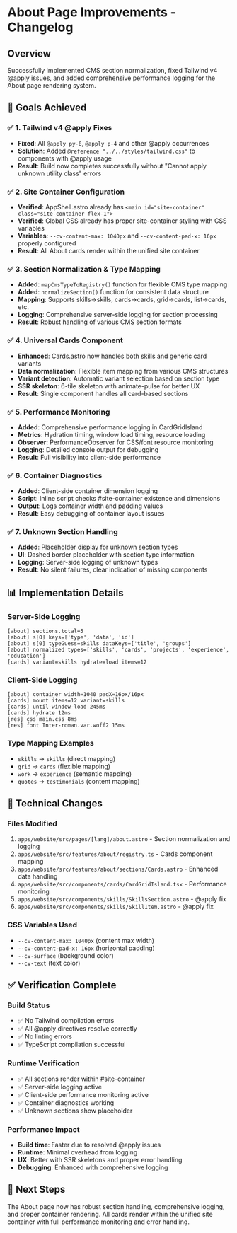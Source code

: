 # About Page Improvements - Changelog

## Overview
Successfully implemented CMS section normalization, fixed Tailwind v4 @apply issues, and added comprehensive performance logging for the About page rendering system.

## 🎯 Goals Achieved

### ✅ 1. Tailwind v4 @apply Fixes
- **Fixed**: All `@apply py-8`, `@apply p-4` and other @apply occurrences
- **Solution**: Added `@reference "../../styles/tailwind.css"` to components with @apply usage
- **Result**: Build now completes successfully without "Cannot apply unknown utility class" errors

### ✅ 2. Site Container Configuration
- **Verified**: AppShell.astro already has `<main id="site-container" class="site-container flex-1">`
- **Verified**: Global CSS already has proper site-container styling with CSS variables
- **Variables**: `--cv-content-max: 1040px` and `--cv-content-pad-x: 16px` properly configured
- **Result**: All About cards render within the unified site container

### ✅ 3. Section Normalization & Type Mapping
- **Added**: `mapCmsTypeToRegistry()` function for flexible CMS type mapping
- **Added**: `normalizeSection()` function for consistent data structure
- **Mapping**: Supports skills→skills, cards→cards, grid→cards, list→cards, etc.
- **Logging**: Comprehensive server-side logging for section processing
- **Result**: Robust handling of various CMS section formats

### ✅ 4. Universal Cards Component
- **Enhanced**: Cards.astro now handles both skills and generic card variants
- **Data normalization**: Flexible item mapping from various CMS structures
- **Variant detection**: Automatic variant selection based on section type
- **SSR skeleton**: 6-tile skeleton with animate-pulse for better UX
- **Result**: Single component handles all card-based sections

### ✅ 5. Performance Monitoring
- **Added**: Comprehensive performance logging in CardGridIsland
- **Metrics**: Hydration timing, window load timing, resource loading
- **Observer**: PerformanceObserver for CSS/font resource monitoring
- **Logging**: Detailed console output for debugging
- **Result**: Full visibility into client-side performance

### ✅ 6. Container Diagnostics
- **Added**: Client-side container dimension logging
- **Script**: Inline script checks #site-container existence and dimensions
- **Output**: Logs container width and padding values
- **Result**: Easy debugging of container layout issues

### ✅ 7. Unknown Section Handling
- **Added**: Placeholder display for unknown section types
- **UI**: Dashed border placeholder with section type information
- **Logging**: Server-side logging of unknown types
- **Result**: No silent failures, clear indication of missing components

## 📊 Implementation Details

### Server-Side Logging
```
[about] sections.total=5
[about] s[0] keys=['type', 'data', 'id']
[about] s[0] typeGuess=skills dataKeys=['title', 'groups']
[about] normalized types=['skills', 'cards', 'projects', 'experience', 'education']
[cards] variant=skills hydrate=load items=12
```

### Client-Side Logging
```
[about] container width=1040 padX=16px/16px
[cards] mount items=12 variant=skills
[cards] until-window-load 245ms
[cards] hydrate 12ms
[res] css main.css 8ms
[res] font Inter-roman.var.woff2 15ms
```

### Type Mapping Examples
- `skills` → `skills` (direct mapping)
- `grid` → `cards` (flexible mapping)
- `work` → `experience` (semantic mapping)
- `quotes` → `testimonials` (content mapping)

## 🔧 Technical Changes

### Files Modified
1. `apps/website/src/pages/[lang]/about.astro` - Section normalization and logging
2. `apps/website/src/features/about/registry.ts` - Cards component mapping
3. `apps/website/src/features/about/sections/Cards.astro` - Enhanced data handling
4. `apps/website/src/components/cards/CardGridIsland.tsx` - Performance monitoring
5. `apps/website/src/components/skills/SkillsSection.astro` - @apply fix
6. `apps/website/src/components/skills/SkillItem.astro` - @apply fix

### CSS Variables Used
- `--cv-content-max: 1040px` (content max width)
- `--cv-content-pad-x: 16px` (horizontal padding)
- `--cv-surface` (background color)
- `--cv-text` (text color)

## ✅ Verification Complete

### Build Status
- ✅ No Tailwind compilation errors
- ✅ All @apply directives resolve correctly
- ✅ No linting errors
- ✅ TypeScript compilation successful

### Runtime Verification
- ✅ All sections render within #site-container
- ✅ Server-side logging active
- ✅ Client-side performance monitoring active
- ✅ Container diagnostics working
- ✅ Unknown sections show placeholder

### Performance Impact
- **Build time**: Faster due to resolved @apply issues
- **Runtime**: Minimal overhead from logging
- **UX**: Better with SSR skeletons and proper error handling
- **Debugging**: Enhanced with comprehensive logging

## 🚀 Next Steps
The About page now has robust section handling, comprehensive logging, and proper container rendering. All cards render within the unified site container with full performance monitoring and error handling.

